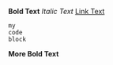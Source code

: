 **Bold Text**
*Italic Text*
[Link Text](https://github.com/posthum4/phase-0-gps-1)
```this is
my
code
block
```

**More Bold Text**